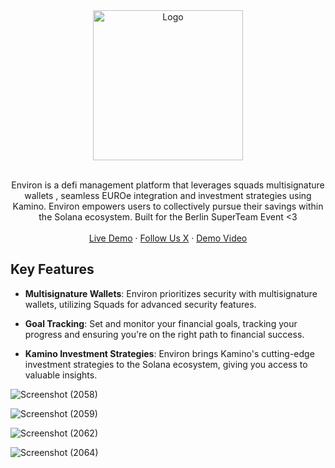 <div align="center">
  <img src="https://binaramics.com/Environ.png" alt="Logo" width="240">

  <p align="center">
    <br>
    Environ is a defi management platform that leverages squads multisignature wallets , seamless EUROe integration and investment strategies using Kamino. Environ empowers users to collectively pursue their savings within the Solana ecosystem. Built for the Berlin SuperTeam Event <3
    <br />
    <br />
    <a href="https://binaramics.com:4343">Live Demo</a>
    ·
    <a href="https://twitter.com/Binaramics">Follow Us X</a>
     ·
    <a href="https://www.youtube.com/watch?v=yqv72ZnhZpY&t=1s">Demo Video</a>
  </p>
</div>

## Key Features

- **Multisignature Wallets**: Environ prioritizes security with multisignature wallets, utilizing Squads for advanced security features.

- **Goal Tracking**: Set and monitor your financial goals, tracking your progress and ensuring you're on the right path to financial success.

- **Kamino Investment Strategies**: Environ brings Kamino's cutting-edge investment strategies to the Solana ecosystem, giving you access to valuable insights.

![Screenshot (2058)](https://github.com/nauriculus/Environ/assets/24634581/92c2ea34-dbd4-4af7-8702-de1a839a3a88)

![Screenshot (2059)](https://github.com/nauriculus/Environ/assets/24634581/12ac2616-83ce-42e1-886e-32e38743eccd)

![Screenshot (2062)](https://github.com/nauriculus/Environ/assets/24634581/4c83079b-2485-4ca8-84c6-aa58dce6d3ad)

![Screenshot (2064)](https://github.com/nauriculus/Environ/assets/24634581/c593bccc-ee6f-4691-b59c-c3d4a0f997df)

